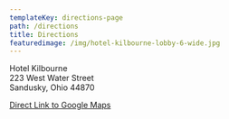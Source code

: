 ```yaml
---
templateKey: directions-page
path: /directions
title: Directions
featuredimage: /img/hotel-kilbourne-lobby-6-wide.jpg
---
```

Hotel Kilbourne\
223 West Water Street\
Sandusky, Ohio 44870

<a target="_blank" href="https://www.google.com/maps/place/Hotel+Kilbourne/@41.4570209,-82.7157905,17z/data=!3m1!4b1!4m8!3m7!1s0x883a45e764ff98bf:0xc434c6fcf3436132!5m2!4m1!1i2!8m2!3d41.4569433!4d-82.7135722">Direct Link to Google Maps</a>
